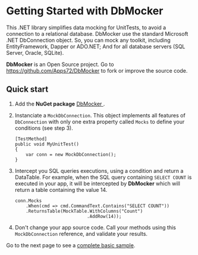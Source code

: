 # Getting Started with DbMocker

This .NET library simplifies data mocking for UnitTests, to avoid a connection to a relational database.
DbMocker use the standard Microsoft .NET DbConnection object. So, you can mock any toolkit, 
including EntityFramework, Dapper or ADO.NET; And for all database servers (SQL Server, Oracle, SQLite).

**DbMocker** is an Open Source project. Go to https://github.com/Apps72/DbMocker to fork or improve the source code.

## Quick start

1. Add the **NuGet package** [DbMocker ](https://www.nuget.org/packages/DbMocker).

2. Instanciate a `MockDbConnection`. 
   This object implements all features of `DbConnection` 
   with only one extra property called `Mocks` to define your conditions (see step 3).

    ```CSharp
    [TestMethod]
    public void MyUnitTest()
    {
        var conn = new MockDbConnection();
    }
    ```

3. Intercept you SQL queries executions, using a condition and return a DataTable.
   For example, when the SQL query containing `SELECT COUNT` is executed in your app, 
   it will be intercepted by **DbMocker** which will return a table 
   containing the value 14.

    ```CSharp
    conn.Mocks
        .When(cmd => cmd.CommandText.Contains("SELECT COUNT"))
        .ReturnsTable(MockTable.WithColumns("Count")
                               .AddRow(14));
    ```

4. Don't change your app source code. 
   Call your methods using this `MockDbConnection` reference, 
   and validate your results.

Go to the next page to see a [complete basic sample](basic-sample.md).